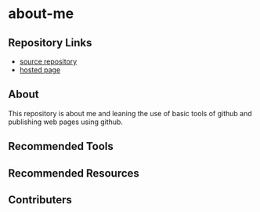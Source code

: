 # about-me

## Repository Links
- [source repository](https://github.com/strygwyr555/about-me/ "repo")
- [hosted page]()

## About
This repository is about me and leaning the use of basic tools of github and publishing web pages using github.

## Recommended Tools

## Recommended Resources

## Contributers
